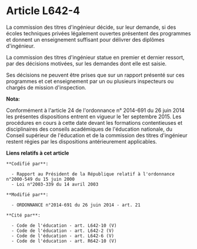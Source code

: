 # Article L642-4

La commission des titres d'ingénieur décide, sur leur demande, si des écoles techniques privées légalement ouvertes
présentent des programmes et donnent un enseignement suffisant pour délivrer des diplômes d'ingénieur. 

La commission des titres d'ingénieur statue en premier et dernier ressort, par des décisions motivées, sur les demandes dont
elle est saisie. 

Ses décisions ne peuvent être prises que sur un rapport présenté sur ces programmes et cet enseignement par un ou plusieurs
inspecteurs ou chargés de mission d'inspection.

**Nota:**

Conformément à l'article 24 de l'ordonnance n° 2014-691 du 26 juin 2014 les présentes dispositions entrent en vigueur le 1er
septembre 2015. Les procédures en cours à cette date devant les formations contentieuses et disciplinaires des conseils
académiques de l'éducation nationale, du Conseil supérieur de l'éducation et de la commission des titres d'ingénieur restent
régies par les dispositions antérieurement applicables.

**Liens relatifs à cet article**

	**Codifié par**:

	  - Rapport au Président de la République relatif à l'ordonnance n°2000-549 du 15 juin 2000
	  - Loi n°2003-339 du 14 avril 2003

	**Modifié par**:

	  - ORDONNANCE n°2014-691 du 26 juin 2014 - art. 21

	**Cité par**:

	  - Code de l'éducation - art. L642-10 (V)
	  - Code de l'éducation - art. L642-2 (V)
	  - Code de l'éducation - art. L642-6 (V)
	  - Code de l'éducation - art. R642-10 (V)
